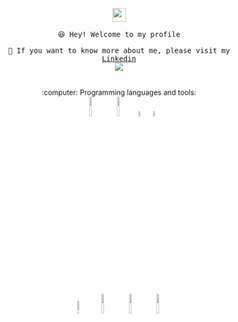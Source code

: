 <p align="center">
  <img src="https://user-images.githubusercontent.com/5679180/79618120-0daffb80-80be-11ea-819e-d2b0fa904d07.gif" width="27px">
  <br><br />
  <samp>
    😆 Hey! Welcome to my profile
    <br />
    <br />🌱 If you want to know more about me, please visit my <a href="https://www.linkedin.com/in/maiqi-hou-16061624b/">Linkedin</a>
    <br />
  </samp>

  <img align="center" src="https://github-readme-stats.vercel.app/api/top-langs/?username=HLeoF&layout=compact&theme=buefy&hide_border=true" />
  <br />
  <br><br />
  :computer: Programming languages and tools:
  <br />
  <code><img width="10%" src="https://www.vectorlogo.zone/logos/java/java-ar21.svg"></code>
  <code><img width="10%" src="https://www.vectorlogo.zone/logos/python/python-ar21.svg"></code>
  <code><img width="5%" src="https://github.com/isocpp/logos/blob/master/cpp_logo.png"></code>
  <code><img width="5%" src="https://upload.wikimedia.org/wikipedia/commons/1/18/C_Programming_Language.svg"></code>
  <br />
  <code><img width="8%" src="https://www.vectorlogo.zone/logos/r-project/r-project-icon.svg"></code>
  <code><img width="10%" src="https://www.vectorlogo.zone/logos/pocoo_flask/pocoo_flask-ar21.svg"></code>
  <code><img width="10%" src="https://www.vectorlogo.zone/logos/mysql/mysql-ar21.svg"></code>
  <code><img width="10%" src="https://www.vectorlogo.zone/logos/git-scm/git-scm-ar21.svg"></code>
  <br />
</p>
